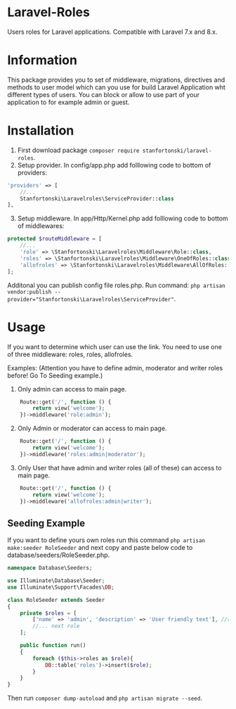 # Laravel-Roles
Users roles for Laravel applications. Compatible with Laravel 7.x and 8.x.

# Information
This package provides you to set of middleware, migrations, directives and methods to user model which can you use for build Laravel Application wht different types of users. You can block or allow to use part of your application to for example admin or guest.

# Installation
1. First download package `composer require stanfortonski/laravel-roles`.
2. Setup provider. In config/app.php add folllowing code to bottom of providers:
```php
'providers' => [
    //...
    Stanfortonski\Laravelroles\ServiceProvider::class
],
```
3. Setup middleware. In app/Http/Kernel.php add folllowing code to bottom of middlewares:
```php
protected $routeMiddleware = [
    //...
    'role' => \Stanfortonski\Laravelroles\Middleware\Role::class,
    'roles' => \Stanfortonski\Laravelroles\Middleware\OneOfRoles::class,
    'allofroles' => \Stanfortonski\Laravelroles\Middleware\AllOfRoles::class
];
```
Additonal you can publish config file roles.php. Run command: `php artisan vendor:publish --provider="Stanfortonski\Laravelroles\ServiceProvider"`.

# Usage
If you want to determine which user can use the link. You need to use one of three middleware: roles, roles, allofroles.

Examples: (Attention you have to define admin, moderator and writer roles before! Go To Seeding example.)
1. Only admin can access to main page. 
```php
    Route::get('/', function () {
        return view('welcome');
    })->middleware('role:admin');
```
2. Only Admin or moderator can access to main page. 
```php
    Route::get('/', function () {
        return view('welcome');
    })->middleware('roles:admin|moderator');
```
3. Only User that have admin and writer roles (all of these) can access to main page. 
```php
    Route::get('/', function () {
        return view('welcome');
    })->middleware('allofroles:admin|writer');
```

## Seeding Example
If you want to define yours own roles run this command `php artisan make:seeder RoleSeeder` and next copy and paste below code to database/seeders/RoleSeeder.php.
```php
namespace Database\Seeders;

use Illuminate\Database\Seeder;
use Illuminate\Support\Facades\DB;

class RoleSeeder extends Seeder
{
    private $roles = [
        ['name' => 'admin', 'description' => 'User friendly text'], //role I
        //... next role
    ];

    public function run()
    {
        foreach ($this->roles as $role){
            DB::table('roles')->insert($role);
        }
    }
}
```
Then run `composer dump-autoload` and `php artisan migrate --seed`.
